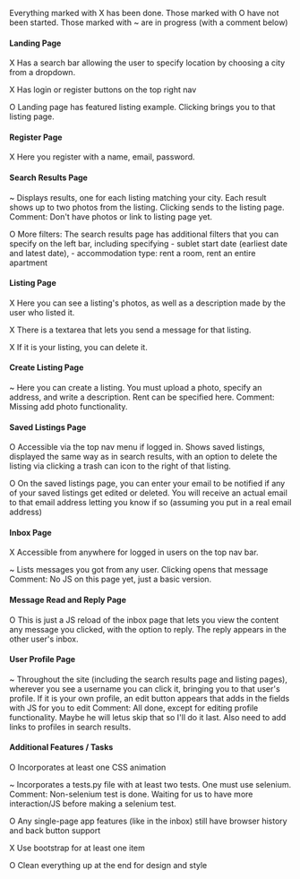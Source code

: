 Everything marked with X has been done.
Those marked with O have not been started.
Those marked with ~ are in progress (with a comment below)


#### Landing Page
X Has a search bar allowing the user to specify location by choosing a city from a dropdown.

X Has login or register buttons on the top right nav

O Landing page has featured listing example. Clicking brings you to that listing page.

#### Register Page
X Here you register with a name, email, password.

#### Search Results Page
~ Displays results, one for each listing matching your city. Each result shows up to two photos from the listing. Clicking sends to the listing page.
Comment: Don't have photos or link to listing page yet.

O More filters: The search results page has additional filters that you can specify on the left bar, including specifying 
	- sublet start date (earliest date and latest date), 
	- accommodation type: rent a room, rent an entire apartment

#### Listing Page
X Here you can see a listing's photos, as well as a description made by the user who listed it.

X There is a textarea that lets you send a message for that listing.

X If it is your listing, you can delete it.

#### Create Listing Page
~ Here you can create a listing. You must upload a photo, specify an address, and write a description. Rent can be specified here.
Comment: Missing add photo functionality.

#### Saved Listings Page
O Accessible via the top nav menu if logged in. Shows saved listings, displayed the same way as in search results, with an option to delete the listing via clicking a trash can icon to the right of that listing.

O On the saved listings page, you can enter your email to be notified if any of your saved listings get edited or deleted. You will receive an actual email to that email address letting you know if so (assuming you put in a real email address)

#### Inbox Page
X Accessible from anywhere for logged in users on the top nav bar.

~ Lists messages you got from any user. Clicking opens that message
Comment: No JS on this page yet, just a basic version.

#### Message Read and Reply Page
O This is just a JS reload of the inbox page that lets you view the content any message you clicked, with the option to reply. The reply appears in the other user's inbox.

#### User Profile Page
~ Throughout the site (including the search results page and listing pages), wherever you see a username you can click it, bringing you to that user's profile. If it is your own profile, an edit button appears that adds in the fields with JS for you to edit
Comment: All done, except for editing profile functionality. Maybe he will letus skip that so I'll do it last. Also need to add links to profiles in search results.

#### Additional Features / Tasks
O Incorporates at least one CSS animation

~ Incorporates a tests.py file with at least two tests. One must use selenium.
Comment: Non-selenium test is done. Waiting for us to have more interaction/JS before making a selenium test.

O Any single-page app features (like in the inbox) still have browser history and back button support

X Use bootstrap for at least one item

O Clean everything up at the end for design and style

